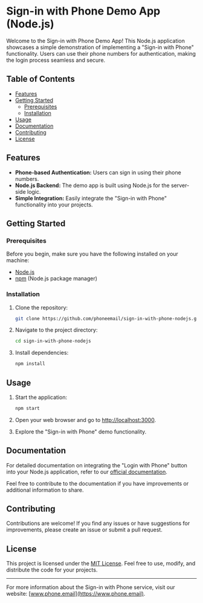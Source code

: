 # Sign-in with Phone Demo App (Node.js)

Welcome to the Sign-in with Phone Demo App! This Node.js application showcases a simple demonstration of implementing a "Sign-in with Phone" functionality. Users can use their phone numbers for authentication, making the login process seamless and secure.

## Table of Contents

- [Features](#features)
- [Getting Started](#getting-started)
  - [Prerequisites](#prerequisites)
  - [Installation](#installation)
- [Usage](#usage)
- [Documentation](#documentation)
- [Contributing](#contributing)
- [License](#license)

## Features

- **Phone-based Authentication:** Users can sign in using their phone numbers.
- **Node.js Backend:** The demo app is built using Node.js for the server-side logic.
- **Simple Integration:** Easily integrate the "Sign-in with Phone" functionality into your projects.

## Getting Started

### Prerequisites

Before you begin, make sure you have the following installed on your machine:

- [Node.js](https://nodejs.org/)
- [npm](https://www.npmjs.com/) (Node.js package manager)

### Installation

1. Clone the repository:

    ```bash
    git clone https://github.com/phoneemail/sign-in-with-phone-nodejs.git
    ```

2. Navigate to the project directory:

    ```bash
    cd sign-in-with-phone-nodejs
    ```

3. Install dependencies:

    ```bash
    npm install
    ```

## Usage

1. Start the application:

    ```bash
    npm start
    ```

2. Open your web browser and go to [http://localhost:3000](http://localhost:3000).

3. Explore the "Sign-in with Phone" demo functionality.

## Documentation

For detailed documentation on integrating the "Login with Phone" button into your Node.js application, refer to our [official documentation](https://www.phone.email/docs#nodejs).

Feel free to contribute to the documentation if you have improvements or additional information to share.

## Contributing

Contributions are welcome! If you find any issues or have suggestions for improvements, please create an issue or submit a pull request. 

## License

This project is licensed under the [MIT License](LICENSE). Feel free to use, modify, and distribute the code for your projects.

---

For more information about the Sign-in with Phone service, visit our website: [www.phone.email](https://www.phone.email).
